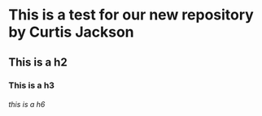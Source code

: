 # This is a test for our new repository by Curtis Jackson

## This is a h2

### This is a h3

###### this is a h6

